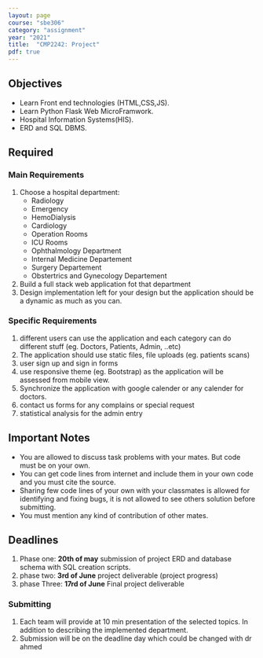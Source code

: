 ```yaml
---
layout: page
course: "sbe306"
category: "assignment"
year: "2021"
title:  "CMP2242: Project"
pdf: true
---
```


## Objectives

* Learn Front end technologies (HTML,CSS,JS). 
* Learn Python Flask Web MicroFramwork. 
* Hospital Information Systems(HIS).
* ERD and SQL DBMS.


## Required

### Main Requirements

1. Choose a hospital department:
    * Radiology
    * Emergency
    * HemoDialysis
    * Cardiology
    * Operation Rooms
    * ICU Rooms
    * Ophthalmology Department
    * Internal Medicine Departement
    * Surgery Departement
    * Obstertrics and Gynecology Departement
2. Build a full stack web application fot that department
3. Design implementation left for your design but the application should be a dynamic as much as you can.

### Specific Requirements

1. different users can use the application and each category can do different stuff (eg. Doctors, Patients, Admin, ..etc)
2. The application should use static files, file uploads (eg. patients scans)
3. user sign up and sign in forms
4. use responsive theme (eg. Bootstrap) as the application will be assessed from mobile view.
5. Synchronize the application with google calender or any calender for doctors.
6. contact us forms for any complains or special request
7. statistical analysis for the admin entry


## Important Notes 

* You are allowed to discuss task problems with your mates. But code must be on your own.
* You can get code lines from internet and include them in your own code and you must cite the source.
* Sharing few code lines of your own with your classmates is allowed for identifying and fixing bugs, it is not allowed to see others solution before submitting.
* You must mention any kind of contribution of other mates.

## Deadlines

1. Phase one: **20th of may** submission of project ERD and database schema with SQL creation scripts.
2. phase two: **3rd of June** project deliverable (project progress)
2. phase Three: **17rd of June** Final project deliverable 

### Submitting

1. Each team will provide at 10 min presentation of the selected topics. In addition to describing the implemented department.
2. Submission will be on the deadline day which could be changed with dr ahmed 
